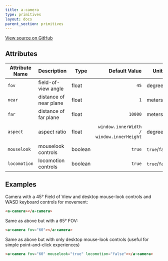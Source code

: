 ```yaml
---
title: a-camera
type: primitives
layout: docs
parent_section: primitives
---
```


[View source on GitHub](https://github.com/aframevr/aframe/blob/master/elements/templates/a-camera.html)

## Attributes

| Attribute Name | Description            | Type    | Default Value | Units          | Required |
|----------------|------------------------|---------|--------------:|----------------|----------|
| `fov`          | field-of-view angle    | float   | `45`          | degrees        | no       |
| `near`         | distance of near plane | float   | `1`           | meters         | no       |
| `far`          | distance of far plane  | float   | `10000`       | meters         | no       |
| `aspect`       | aspect ratio           | float   | `window.innerWidth / window.innerHeight` | degrees | no (auto-calculated if omitted) |
| `mouselook`    | mouselook controls     | boolean | `true`        | `true`/`false` | no       |
| `locomotion`   | locomotion controls    | boolean | `true`        | `true`/`false` | no       |

## Examples

Camera with a 45° Field of View and desktop mouse-look controls and WASD keyboard controls for movement:

```html
<a-camera></a-camera>
```

Same as above but with a 65° FOV:

```html
<a-camera fov="60"></a-camera>
```

Same as above but with only desktop mouse-look controls (useful for simple point-and-click experiences)

```html
<a-camera fov="60" mouselook="true" locomotion="false"></a-camera>
```
